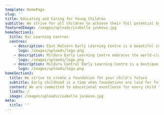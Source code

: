 ```yaml
---
template: HomePage
slug: ''
title: Educating and Caring for Young Children
subtitle: We strive for all children to achieve their full potential by offering the education, care and nurturing they need to grow and have a great start in life.
featuredImage: /images/uploads/isabella juskova.jpg
homeSection1:
  title: Our Learning Centres
  centres:
    - description: East Malvern Early Learning Centre is a beautiful cottage with lots of charm and character.
      logo: /images/uploads/logo.png
    - description: Mildura Early Learning Centre embraces the world-class educational approach, Reggio Emilia.
      logo: /images/uploads/logo.png
    - description: Mildura Central Early Learning Centre is a boutique centre located in the Mildura CBD area.
      logo: /images/uploads/logo.png
homeSection2:
  title: We strive to create a foundation for your child's future
  subtitle: Early childhood is a time when foundations are laid for future health, learning and wellbeing.
  content: We are committed to educational excellence for every child through the delivery of high quality early years curriculum.  Our pedagogy promotes school readiness and achievement of learning outcomes by applying our knowledge and experience of how children learn and play.
  linkTo: /
  image: /images/uploads/isabella juskova.jpg
meta:
  title: ''
---
```

